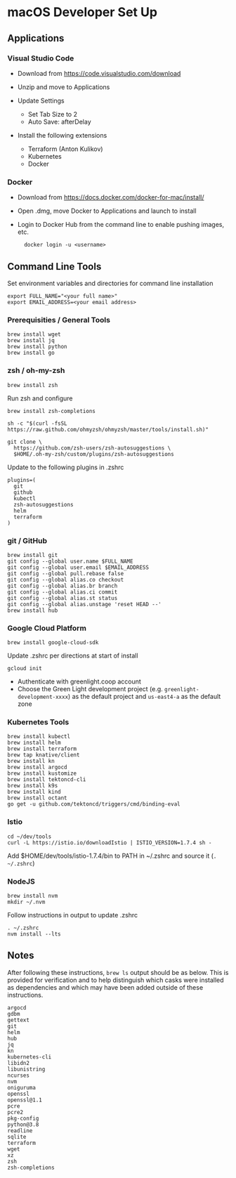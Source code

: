 # macOS Developer Set Up

## Applications

### Visual Studio Code

* Download from https://code.visualstudio.com/download

* Unzip and move to Applications

* Update Settings
    * Set Tab Size to 2
    * Auto Save: afterDelay

* Install the following extensions
  * Terraform (Anton Kulikov)
  * Kubernetes
  * Docker

### Docker

* Download from https://docs.docker.com/docker-for-mac/install/

* Open .dmg, move Docker to Applications and launch to install

* Login to Docker Hub from the command line to enable pushing images, etc.

        docker login -u <username>

## Command Line Tools

Set environment variables and directories for command line installation

    export FULL_NAME="<your full name>"
    export EMAIL_ADDRESS=<your email address>

### Prerequisities / General Tools

    brew install wget
    brew install jq
    brew install python
    brew install go

### zsh / oh-my-zsh
    
    brew install zsh

 Run zsh and configure

    brew install zsh-completions

    sh -c "$(curl -fsSL https://raw.github.com/ohmyzsh/ohmyzsh/master/tools/install.sh)"

    git clone \
      https://github.com/zsh-users/zsh-autosuggestions \
      $HOME/.oh-my-zsh/custom/plugins/zsh-autosuggestions


Update to the following plugins in .zshrc

    plugins=(
      git
      github
      kubectl
      zsh-autosuggestions
      helm
      terraform
    )

### git / GitHub

    brew install git
    git config --global user.name $FULL_NAME
    git config --global user.email $EMAIL_ADDRESS
    git config --global pull.rebase false
    git config --global alias.co checkout
    git config --global alias.br branch
    git config --global alias.ci commit
    git config --global alias.st status
    git config --global alias.unstage 'reset HEAD --'
    brew install hub

### Google Cloud Platform

    brew install google-cloud-sdk

Update .zshrc per directions at start of install

    gcloud init
        
* Authenticate with greenlight.coop account
* Choose the Green Light development project (e.g. `greenlight-development-xxxx`) as the default project and `us-east4-a` as the default zone

### Kubernetes Tools

    brew install kubectl
    brew install helm
    brew install terraform
    brew tap knative/client
    brew install kn
    brew install argocd
    brew install kustomize
    brew install tektoncd-cli
    brew install k9s
    brew install kind
    brew install octant
    go get -u github.com/tektoncd/triggers/cmd/binding-eval

### Istio

    cd ~/dev/tools
    curl -L https://istio.io/downloadIstio | ISTIO_VERSION=1.7.4 sh -

Add $HOME/dev/tools/istio-1.7.4/bin to PATH in ~/.zshrc and source it (`. ~/.zshrc`)

### NodeJS

    brew install nvm
    mkdir ~/.nvm
  
Follow instructions in output to update .zshrc
  
    . ~/.zshrc
    nvm install --lts

## Notes

After following these instructions, `brew ls` output should be as below. This is provided for verification and to
help distinguish which casks were installed as dependencies and which may have been added outside of these
instructions.

    argocd
    gdbm
    gettext
    git
    helm
    hub
    jq
    kn
    kubernetes-cli
    libidn2
    libunistring
    ncurses
    nvm
    oniguruma
    openssl
    openssl@1.1
    pcre
    pcre2
    pkg-config
    python@3.8
    readline
    sqlite
    terraform
    wget
    xz
    zsh
    zsh-completions
